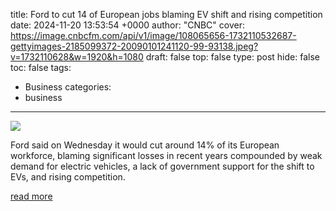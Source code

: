title: Ford to cut 14 of European jobs blaming EV shift and rising competition
date: 2024-11-20 13:53:54 +0000
author: "CNBC"
cover: https://image.cnbcfm.com/api/v1/image/108065656-1732110532687-gettyimages-2185099372-20090101241120-99-93138.jpeg?v=1732110628&w=1920&h=1080
draft: false
top: false
type: post
hide: false
toc: false
tags:
  - Business
categories:
  - business
---

![](https://image.cnbcfm.com/api/v1/image/108065656-1732110532687-gettyimages-2185099372-20090101241120-99-93138.jpeg?v=1732110628&w=1920&h=1080)

Ford said on Wednesday it would cut around 14% of its European workforce, blaming significant losses in recent years compounded by weak demand for electric vehicles, a lack of government support for the shift to EVs, and rising competition.

[read more](https://www.cnbc.com/2024/11/20/ford-to-cut-14percent-of-european-jobs-blaming-ev-shift-and-rising-competition.html)
